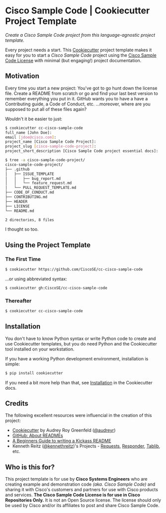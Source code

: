 # Cisco Sample Code | Cookiecutter Project Template

*Create a Cisco Sample Code project from this language-agnostic project template.*

Every project needs a start.  This [Cookiecutter](https://github.com/audreyr/cookiecutter) project template makes it easy for you to start a *Cisco Sample Code* project using the [Cisco Sample Code License](./LICENSE) with minimal (but engaging!) project documentation.

## Motivation

Every time you start a new project:  You've got to go hunt down the license file. Create a README from scratch or go and find your last best version to remember everything you put in it.  GitHub wants you to have a have a Contributing guide, a Code of Conduct, etc.  ...moreover, where are you supposed to put all of these files again?

Wouldn't it be easier to just:

```bash
$ cookiecutter cc-cisco-sample-code
full_name [John Doe]:
email [jdoe@cisco.com]:
project_name [Cisco Sample Code Project]:
project_slug [cisco-sample-code-project]:
project_short_description [Cisco Sample Code project essential docs]:

$ tree -a cisco-sample-code-project/
cisco-sample-code-project/
├── .github
│   ├── ISSUE_TEMPLATE
│   │   ├── bug_report.md
│   │   └── feature_request.md
│   └── PULL_REQUEST_TEMPLATE.md
├── CODE_OF_CONDUCT.md
├── CONTRIBUTING.md
├── HEADER
├── LICENSE
└── README.md

2 directories, 8 files
```

I thought so too.

## Using the Project Template

### The First Time

```bash
$ cookiecutter https://github.com/CiscoSE/cc-cisco-sample-code
```

...or using abbreviated syntax:

```bash
$ cookiecutter gh:CiscoSE/cc-cisco-sample-code
```

### Thereafter

```bash
$ cookiecutter cc-cisco-sample-code
```

## Installation

You don't have to know Python syntax or write Python code to create and use Cookiecutter templates, but you do need Python and the Cookiecutter tool installed on your workstation.

If you have a working Python development environment, installation is simple:

```bash
$ pip install cookiecutter
```

If you need a bit more help than that, see [Installation](https://cookiecutter.readthedocs.io/en/latest/installation.html) in the Cookiecutter docs.


## Credits

The following excellent resources were influencial in the creation of this project:

- [Cookiecutter](https://github.com/audreyr/cookiecutter) by Audrey Roy Greenfeld ([@audreyr](https://github.com/audreyr))
- [GitHub: About READMEs](https://help.github.com/articles/about-readmes/)
- [A Beginners Guide to writing a Kickass README](https://medium.com/@meakaakka/a-beginners-guide-to-writing-a-kickass-readme-7ac01da88ab3)
- Kenneth Reitz ([@kennethreitz](https://github.com/kennethreitz))'s Projects - [Requests](https://github.com/requests/requests), [Responder](https://github.com/kennethreitz/responder), [Tablib](https://github.com/kennethreitz/tablib), etc.

## Who is this for?

This project template is for use by **Cisco Systems Engineers** who are creating example and demonstration code *(aka. Cisco Sample Code)* and sharing it with Cisco's customers and partners for use with Cisco products and services.  **The Cisco Sample Code License is for use in Cisco Repositories Only.**  It is not an Open Source license. The license should only be used by Cisco and/or its affiliates to post and share Cisco Sample Code.
